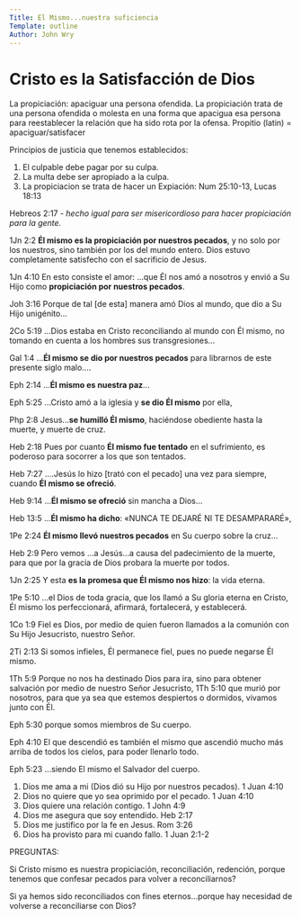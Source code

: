 ```yaml
---
Title: El Mismo...nuestra suficiencia
Template: outline
Author: John Wry
---
```


# Cristo es la Satisfacción de Dios
La propiciación: apaciguar una persona ofendida. La propiciación trata de una persona ofendida o molesta en una forma que apacigua esa persona para reestablecer la relación que ha sido rota por la ofensa. 
Propitio (latin) = apaciguar/satisfacer

Principios de justicia que tenemos establecidos: 
1. El culpable debe pagar por su culpa. 
2. La multa debe ser apropiado a la culpa. 
3. La propiciacion se trata de hacer un 
Expiación: Num 25:10-13, Lucas 18:13

Hebreos 2:17 - *hecho igual para ser misericordioso para hacer propiciación para la gente.* 

1Jn 2:2  **Él mismo es la propiciación por nuestros pecados**, y no solo por los nuestros, sino también por los del mundo entero. 
Dios estuvo completamente satisfecho con el sacrificio de Jesus. 

1Jn 4:10  En esto consiste el amor: ...que Él nos amó a nosotros y envió a Su Hijo como **propiciación por nuestros pecados**.

Joh 3:16  Porque de tal [de esta] manera amó Dios al mundo, que dio a Su Hijo unigénito...

2Co 5:19  ...Dios estaba en Cristo reconciliando al mundo con Él mismo, no tomando en cuenta a los hombres sus transgresiones...

Gal 1:4  ...**Él mismo se dio por nuestros pecados** para librarnos de este presente siglo malo....

Eph 2:14  ...**Él mismo es nuestra paz**...

Eph 5:25  ...Cristo amó a la iglesia y **se dio Él mismo** por ella,

Php 2:8  Jesus...**se humilló Él mismo**, haciéndose obediente hasta la muerte, y muerte de cruz.

Heb 2:18  Pues por cuanto **Él mismo fue tentado** en el sufrimiento, es poderoso para socorrer a los que son tentados.

Heb 7:27  ....Jesús lo hizo [trató con el pecado] una vez para siempre, cuando **Él mismo se ofreció**.

Heb 9:14  ...**Él mismo se ofreció** sin mancha a Dios...

Heb 13:5  ...**Él mismo ha dicho**: «NUNCA TE DEJARÉ NI TE DESAMPARARÉ»,

1Pe 2:24  **Él mismo llevó nuestros pecados** en Su cuerpo sobre la cruz...

Heb 2:9  Pero vemos ...a Jesús...a causa del padecimiento de la muerte, para que por la gracia de Dios probara la muerte por todos.

1Jn 2:25  Y esta **es la promesa que Él mismo nos hizo**: la vida eterna.

1Pe 5:10  ...el Dios de toda gracia, que los llamó a Su gloria eterna en Cristo, Él mismo los perfeccionará, afirmará, fortalecerá, y establecerá.

1Co 1:9  Fiel es Dios, por medio de quien fueron llamados a la comunión con Su Hijo Jesucristo, nuestro Señor.

2Ti 2:13  Si somos infieles, Él permanece fiel, pues no puede negarse Él mismo.

1Th 5:9  Porque no nos ha destinado Dios para ira, sino para obtener salvación por medio de nuestro Señor Jesucristo,
1Th 5:10  que murió por nosotros, para que ya sea que estemos despiertos o dormidos, vivamos junto con Él.

Eph 5:30  porque somos miembros de Su cuerpo.

Eph 4:10  El que descendió es también el mismo que ascendió mucho más arriba de todos los cielos, para poder llenarlo todo.

Eph 5:23  ...siendo El mismo el Salvador del cuerpo.

1. Dios me ama a mi (Dios dió su Hijo por nuestros pecados). 1 Juan 4:10
2. Dios no quiere que yo sea oprimido por el pecado. 1 Juan 4:10
3. Dios quiere una relación contigo. 1 John 4:9
4. Dios me asegura que soy entendido. Heb 2:17
5. Dios me justifico por la fe en Jesus. Rom 3:26
6. Dios ha provisto para mi cuando fallo. 1 Juan 2:1-2

PREGUNTAS:

Si Cristo mismo es nuestra propiciación, reconciliación, redención, porque tenemos que confesar pecados para volver a reconciliarnos? 

Si ya hemos sido reconciliados con fines eternos...porque hay necesidad de volverse a reconciliarse con Dios? 